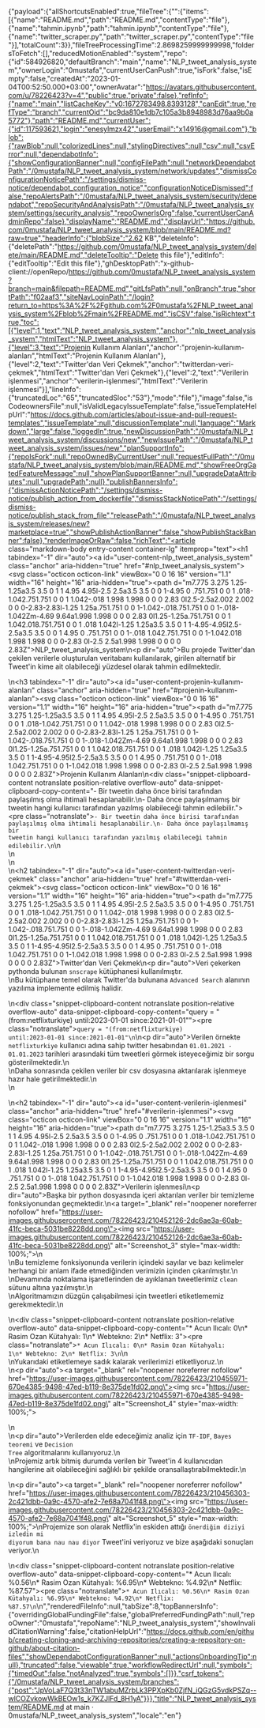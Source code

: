 {"payload":{"allShortcutsEnabled":true,"fileTree":{"":{"items":[{"name":"README.md","path":"README.md","contentType":"file"},{"name":"tahmin.ipynb","path":"tahmin.ipynb","contentType":"file"},{"name":"twitter_scraper.py","path":"twitter_scraper.py","contentType":"file"}],"totalCount":3}},"fileTreeProcessingTime":2.8698259999999998,"foldersToFetch":[],"reducedMotionEnabled":"system","repo":{"id":584926820,"defaultBranch":"main","name":"NLP_tweet_analysis_system","ownerLogin":"0mustafa","currentUserCanPush":true,"isFork":false,"isEmpty":false,"createdAt":"2023-01-04T00:52:50.000+03:00","ownerAvatar":"https://avatars.githubusercontent.com/u/78226423?v=4","public":true,"private":false},"refInfo":{"name":"main","listCacheKey":"v0:1672783498.8393128","canEdit":true,"refType":"branch","currentOid":"bc9da810e1db7c105a3b8948983d76aa9b0a5772"},"path":"README.md","currentUser":{"id":117593621,"login":"enesylmzx42","userEmail":"x14916@gmail.com"},"blob":{"rawBlob":null,"colorizedLines":null,"stylingDirectives":null,"csv":null,"csvError":null,"dependabotInfo":{"showConfigurationBanner":null,"configFilePath":null,"networkDependabotPath":"/0mustafa/NLP_tweet_analysis_system/network/updates","dismissConfigurationNoticePath":"/settings/dismiss-notice/dependabot_configuration_notice","configurationNoticeDismissed":false,"repoAlertsPath":"/0mustafa/NLP_tweet_analysis_system/security/dependabot","repoSecurityAndAnalysisPath":"/0mustafa/NLP_tweet_analysis_system/settings/security_analysis","repoOwnerIsOrg":false,"currentUserCanAdminRepo":false},"displayName":"README.md","displayUrl":"https://github.com/0mustafa/NLP_tweet_analysis_system/blob/main/README.md?raw=true","headerInfo":{"blobSize":"2.62 KB","deleteInfo":{"deletePath":"https://github.com/0mustafa/NLP_tweet_analysis_system/delete/main/README.md","deleteTooltip":"Delete this file"},"editInfo":{"editTooltip":"Edit this file"},"ghDesktopPath":"x-github-client://openRepo/https://github.com/0mustafa/NLP_tweet_analysis_system?branch=main&filepath=README.md","gitLfsPath":null,"onBranch":true,"shortPath":"f02aaf3","siteNavLoginPath":"/login?return_to=https%3A%2F%2Fgithub.com%2F0mustafa%2FNLP_tweet_analysis_system%2Fblob%2Fmain%2FREADME.md","isCSV":false,"isRichtext":true,"toc":[{"level":1,"text":"NLP_tweet_analysis_system","anchor":"nlp_tweet_analysis_system","htmlText":"NLP_tweet_analysis_system"},{"level":3,"text":"Projenin Kullanım Alanları","anchor":"projenin-kullanım-alanları","htmlText":"Projenin Kullanım Alanları"},{"level":2,"text":"Twitter'dan Veri Çekmek","anchor":"twitterdan-veri-çekmek","htmlText":"Twitter'dan Veri Çekmek"},{"level":2,"text":"Verilerin işlenmesi","anchor":"verilerin-işlenmesi","htmlText":"Verilerin işlenmesi"}],"lineInfo":{"truncatedLoc":"65","truncatedSloc":"53"},"mode":"file"},"image":false,"isCodeownersFile":null,"isValidLegacyIssueTemplate":false,"issueTemplateHelpUrl":"https://docs.github.com/articles/about-issue-and-pull-request-templates","issueTemplate":null,"discussionTemplate":null,"language":"Markdown","large":false,"loggedIn":true,"newDiscussionPath":"/0mustafa/NLP_tweet_analysis_system/discussions/new","newIssuePath":"/0mustafa/NLP_tweet_analysis_system/issues/new","planSupportInfo":{"repoIsFork":null,"repoOwnedByCurrentUser":null,"requestFullPath":"/0mustafa/NLP_tweet_analysis_system/blob/main/README.md","showFreeOrgGatedFeatureMessage":null,"showPlanSupportBanner":null,"upgradeDataAttributes":null,"upgradePath":null},"publishBannersInfo":{"dismissActionNoticePath":"/settings/dismiss-notice/publish_action_from_dockerfile","dismissStackNoticePath":"/settings/dismiss-notice/publish_stack_from_file","releasePath":"/0mustafa/NLP_tweet_analysis_system/releases/new?marketplace=true","showPublishActionBanner":false,"showPublishStackBanner":false},"renderImageOrRaw":false,"richText":"<article class=\"markdown-body entry-content container-lg\" itemprop=\"text\"><h1 tabindex=\"-1\" dir=\"auto\"><a id=\"user-content-nlp_tweet_analysis_system\" class=\"anchor\" aria-hidden=\"true\" href=\"#nlp_tweet_analysis_system\"><svg class=\"octicon octicon-link\" viewBox=\"0 0 16 16\" version=\"1.1\" width=\"16\" height=\"16\" aria-hidden=\"true\"><path d=\"m7.775 3.275 1.25-1.25a3.5 3.5 0 1 1 4.95 4.95l-2.5 2.5a3.5 3.5 0 0 1-4.95 0 .751.751 0 0 1 .018-1.042.751.751 0 0 1 1.042-.018 1.998 1.998 0 0 0 2.83 0l2.5-2.5a2.002 2.002 0 0 0-2.83-2.83l-1.25 1.25a.751.751 0 0 1-1.042-.018.751.751 0 0 1-.018-1.042Zm-4.69 9.64a1.998 1.998 0 0 0 2.83 0l1.25-1.25a.751.751 0 0 1 1.042.018.751.751 0 0 1 .018 1.042l-1.25 1.25a3.5 3.5 0 1 1-4.95-4.95l2.5-2.5a3.5 3.5 0 0 1 4.95 0 .751.751 0 0 1-.018 1.042.751.751 0 0 1-1.042.018 1.998 1.998 0 0 0-2.83 0l-2.5 2.5a1.998 1.998 0 0 0 0 2.83Z\"></path></svg></a>NLP_tweet_analysis_system</h1>\n<p dir=\"auto\">Bu projede Twitter'dan çekilen verilerle oluşturulan veritabanı kullanılarak, girilen alternatif bir Tweet'in kime ait olabileceği yüzdesel olarak tahmin edilmektedir.</p>\n<h3 tabindex=\"-1\" dir=\"auto\"><a id=\"user-content-projenin-kullanım-alanları\" class=\"anchor\" aria-hidden=\"true\" href=\"#projenin-kullanım-alanları\"><svg class=\"octicon octicon-link\" viewBox=\"0 0 16 16\" version=\"1.1\" width=\"16\" height=\"16\" aria-hidden=\"true\"><path d=\"m7.775 3.275 1.25-1.25a3.5 3.5 0 1 1 4.95 4.95l-2.5 2.5a3.5 3.5 0 0 1-4.95 0 .751.751 0 0 1 .018-1.042.751.751 0 0 1 1.042-.018 1.998 1.998 0 0 0 2.83 0l2.5-2.5a2.002 2.002 0 0 0-2.83-2.83l-1.25 1.25a.751.751 0 0 1-1.042-.018.751.751 0 0 1-.018-1.042Zm-4.69 9.64a1.998 1.998 0 0 0 2.83 0l1.25-1.25a.751.751 0 0 1 1.042.018.751.751 0 0 1 .018 1.042l-1.25 1.25a3.5 3.5 0 1 1-4.95-4.95l2.5-2.5a3.5 3.5 0 0 1 4.95 0 .751.751 0 0 1-.018 1.042.751.751 0 0 1-1.042.018 1.998 1.998 0 0 0-2.83 0l-2.5 2.5a1.998 1.998 0 0 0 0 2.83Z\"></path></svg></a>Projenin Kullanım Alanları</h3>\n<div class=\"snippet-clipboard-content notranslate position-relative overflow-auto\" data-snippet-clipboard-copy-content=\"- Bir tweetin daha önce birisi tarafından paylaşılmış olma ihtimali hesaplanabilir.\n- Daha önce paylaşılmamış bir tweetin hangi kullanıcı tarafından yazılmış olabileceği tahmin edilebilir.\"><pre class=\"notranslate\"><code>- Bir tweetin daha önce birisi tarafından paylaşılmış olma ihtimali hesaplanabilir.\n- Daha önce paylaşılmamış bir tweetin hangi kullanıcı tarafından yazılmış olabileceği tahmin edilebilir.\n</code></pre></div>\n<br>\n<br>\n<br>\n<h2 tabindex=\"-1\" dir=\"auto\"><a id=\"user-content-twitterdan-veri-çekmek\" class=\"anchor\" aria-hidden=\"true\" href=\"#twitterdan-veri-çekmek\"><svg class=\"octicon octicon-link\" viewBox=\"0 0 16 16\" version=\"1.1\" width=\"16\" height=\"16\" aria-hidden=\"true\"><path d=\"m7.775 3.275 1.25-1.25a3.5 3.5 0 1 1 4.95 4.95l-2.5 2.5a3.5 3.5 0 0 1-4.95 0 .751.751 0 0 1 .018-1.042.751.751 0 0 1 1.042-.018 1.998 1.998 0 0 0 2.83 0l2.5-2.5a2.002 2.002 0 0 0-2.83-2.83l-1.25 1.25a.751.751 0 0 1-1.042-.018.751.751 0 0 1-.018-1.042Zm-4.69 9.64a1.998 1.998 0 0 0 2.83 0l1.25-1.25a.751.751 0 0 1 1.042.018.751.751 0 0 1 .018 1.042l-1.25 1.25a3.5 3.5 0 1 1-4.95-4.95l2.5-2.5a3.5 3.5 0 0 1 4.95 0 .751.751 0 0 1-.018 1.042.751.751 0 0 1-1.042.018 1.998 1.998 0 0 0-2.83 0l-2.5 2.5a1.998 1.998 0 0 0 0 2.83Z\"></path></svg></a>Twitter'dan Veri Çekmek</h2>\n<p dir=\"auto\">Veri çekerken pythonda bulunan <code>snscrape</code> kütüphanesi kullanılmıştır.<br>\nBu kütüphane temel olarak Twitter'da bulunana <code>Advanced Search</code> alanının yazılıma implemente edilmiş halidir.</p>\n<div class=\"snippet-clipboard-content notranslate position-relative overflow-auto\" data-snippet-clipboard-copy-content=\"query = &quot;(from:netflixturkiye) until:2023-01-01 since:2021-01-01&quot;\"><pre class=\"notranslate\"><code>query = \"(from:netflixturkiye) until:2023-01-01 since:2021-01-01\"\n</code></pre></div>\n<p dir=\"auto\">Verilen örnekte <code>netflixturkiye</code> kullanıcı adına sahip twitter hesabından <code>01.01.2021 - 01.01.2023</code> tarihleri arasındaki tüm tweetleri görmek isteyeceğimiz bir sorgu gösterilmektedir.\n<br>\nDaha sonrasında çekilen veriler bir csv dosyasına aktarılarak işlenmeye hazır hale getirilmektedir.\n<br>\n<br></p>\n<h2 tabindex=\"-1\" dir=\"auto\"><a id=\"user-content-verilerin-işlenmesi\" class=\"anchor\" aria-hidden=\"true\" href=\"#verilerin-işlenmesi\"><svg class=\"octicon octicon-link\" viewBox=\"0 0 16 16\" version=\"1.1\" width=\"16\" height=\"16\" aria-hidden=\"true\"><path d=\"m7.775 3.275 1.25-1.25a3.5 3.5 0 1 1 4.95 4.95l-2.5 2.5a3.5 3.5 0 0 1-4.95 0 .751.751 0 0 1 .018-1.042.751.751 0 0 1 1.042-.018 1.998 1.998 0 0 0 2.83 0l2.5-2.5a2.002 2.002 0 0 0-2.83-2.83l-1.25 1.25a.751.751 0 0 1-1.042-.018.751.751 0 0 1-.018-1.042Zm-4.69 9.64a1.998 1.998 0 0 0 2.83 0l1.25-1.25a.751.751 0 0 1 1.042.018.751.751 0 0 1 .018 1.042l-1.25 1.25a3.5 3.5 0 1 1-4.95-4.95l2.5-2.5a3.5 3.5 0 0 1 4.95 0 .751.751 0 0 1-.018 1.042.751.751 0 0 1-1.042.018 1.998 1.998 0 0 0-2.83 0l-2.5 2.5a1.998 1.998 0 0 0 0 2.83Z\"></path></svg></a>Verilerin işlenmesi</h2>\n<p dir=\"auto\">Başka bir python dosyasında içeri aktarılan veriler bir temizleme fonksiyonundan geçmektedir.\n<a target=\"_blank\" rel=\"noopener noreferrer nofollow\" href=\"https://user-images.githubusercontent.com/78226423/210452126-2dc6ae3a-60ab-41fc-beca-5031be8228dd.png\"><img src=\"https://user-images.githubusercontent.com/78226423/210452126-2dc6ae3a-60ab-41fc-beca-5031be8228dd.png\" alt=\"Screenshot_3\" style=\"max-width: 100%;\"></a>\n<br>\nBu temizleme fonksiyonunda verilerin içindeki sayılar ve bazı kelimeler herhangi bir anlam ifade etmediğinden verimizin içinden çıkarılmıştır.\n<br>\nDevamında noktalama işaretlerinden de ayıklanan tweetlerimiz <code>clean</code> sütunu altına yazılmıştır.\n<br>\nAlgoritmamızın düzgün çalışabilmesi için tweetleri etiketlememiz gerekmektedir.\n<br></p>\n<div class=\"snippet-clipboard-content notranslate position-relative overflow-auto\" data-snippet-clipboard-copy-content=\"* Acun Ilıcalı: 0\n* Rasim Ozan Kütahyalı: 1\n* Webtekno: 2\n* Netflix: 3\"><pre class=\"notranslate\"><code>* Acun Ilıcalı: 0\n* Rasim Ozan Kütahyalı: 1\n* Webtekno: 2\n* Netflix: 3\n</code></pre></div>\n<br>\nYukarıdaki etiketlemeye sadık kalarak verilerimizi etiketliyoruz.\n<br>\n<p dir=\"auto\"><a target=\"_blank\" rel=\"noopener noreferrer nofollow\" href=\"https://user-images.githubusercontent.com/78226423/210455971-670e4385-9498-47ed-b119-8e375de1fd02.png\"><img src=\"https://user-images.githubusercontent.com/78226423/210455971-670e4385-9498-47ed-b119-8e375de1fd02.png\" alt=\"Screenshot_4\" style=\"max-width: 100%;\"></a></p>\n<br>\n<p dir=\"auto\">Verilerden elde edeceğimiz analiz için <code>TF-IDF</code>, <code>Bayes teoremi</code> ve <code>Decision Tree</code> algoritmalarını kullanıyoruz.\n<br>\nProjemiz artık bitmiş durumda verilen bir Tweet'in 4 kullanıcıdan hangilerine ait olabileceğini sağlıklı bir şekilde oransallaştırabilmektedir.\n<br></p>\n<p dir=\"auto\"><a target=\"_blank\" rel=\"noopener noreferrer nofollow\" href=\"https://user-images.githubusercontent.com/78226423/210456303-2c421dbb-0a9c-4570-afe2-7e68a7041f48.png\"><img src=\"https://user-images.githubusercontent.com/78226423/210456303-2c421dbb-0a9c-4570-afe2-7e68a7041f48.png\" alt=\"Screenshot_5\" style=\"max-width: 100%;\"></a>\nProjemize son olarak Netflix'in eskiden attığı <code>önerdiğim diziyi izledin mi diyorum bana nau nau diyor</code> Tweet'ini veriyoruz ve bize aşağıdaki sonuçları veriyor.\n<br></p>\n<div class=\"snippet-clipboard-content notranslate position-relative overflow-auto\" data-snippet-clipboard-copy-content=\"* Acun Ilıcalı: %0.56\n* Rasim Ozan Kütahyalı: %6.95\n* Webtekno: %4.92\n* Netflix: %87.57\"><pre class=\"notranslate\"><code>* Acun Ilıcalı: %0.56\n* Rasim Ozan Kütahyalı: %6.95\n* Webtekno: %4.92\n* Netflix: %87.57\n</code></pre></div>\n</article>","renderedFileInfo":null,"tabSize":8,"topBannersInfo":{"overridingGlobalFundingFile":false,"globalPreferredFundingPath":null,"repoOwner":"0mustafa","repoName":"NLP_tweet_analysis_system","showInvalidCitationWarning":false,"citationHelpUrl":"https://docs.github.com/en/github/creating-cloning-and-archiving-repositories/creating-a-repository-on-github/about-citation-files","showDependabotConfigurationBanner":null,"actionsOnboardingTip":null},"truncated":false,"viewable":true,"workflowRedirectUrl":null,"symbols":{"timedOut":false,"notAnalyzed":true,"symbols":[]}},"csrf_tokens":{"/0mustafa/NLP_tweet_analysis_system/branches":{"post":"JpVoLaF7Q3t33nTW1abuMZrbLk3PPXpKb0ZjfN_iQGzG5vdkPSZq--wlCOZvkowWkBEOw1s_k7KZJlFd_8H1yA"}}},"title":"NLP_tweet_analysis_system/README.md at main · 0mustafa/NLP_tweet_analysis_system","locale":"en"}